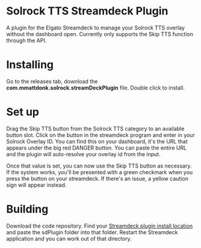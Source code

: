 # Solrock TTS Streamdeck Plugin
 A plugin for the Elgato Streamdeck to manage your Solrock TTS overlay without the dashboard open. Currently only supports the Skip TTS function through the API.
 
# Installing

 Go to the releases tab, download the **com.mmattdonk.solrock.streamDeckPlugin** file. Double click to install.
 
# Set up

 Drag the Skip TTS button from the Solrock TTS category to an available button slot. Click on the button in the streamdeck program and enter in your Solrock Overlay ID. You can find this on your dashboard, it's the URL that appears under the big red DANGER button. You can paste the entire URL and the plugin will auto-resolve your overlay id from the input.
 
 Once that value is set, you can now use the Skip TTS button as necessary. If the system works, you'll be presented with a green checkmark when you press the button on your streamdeck. If there's an issue, a yellow caution sign will appear instead.
 
# Building
 Download the code repository. Find your [Streamdeck plugin install location](https://developer.elgato.com/documentation/stream-deck/sdk/create-your-own-plugin/) and paste the sdPlugin folder into that folder. Restart the Streamdeck application and you can work out of that directory.
